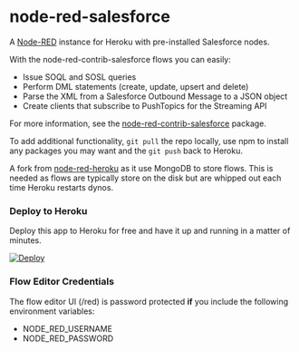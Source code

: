 node-red-salesforce
===================

A [Node-RED](http://nodered.org) instance for Heroku with pre-installed Salesforce nodes.

With the node-red-contrib-salesforce flows you can easily:

* Issue SOQL and SOSL queries
* Perform DML statements (create, update, upsert and delete)
* Parse the XML from a Salesforce Outbound Message to a JSON object
* Create clients that subscribe to PushTopics for the Streaming API

For more information, see the <a href="https://www.npmjs.com/package/node-red-contrib-salesforce">node-red-contrib-salesforce</a> package.

To add additional functionality, `git pull` the repo locally, use npm to install any packages you may want and the `git push` back to Heroku.

A fork from [node-red-heroku](https://github.com/joeartsea/) as it use MongoDB to store flows. This is needed as flows are typically store on the disk but are whipped out each time Heroku restarts dynos.

### Deploy to Heroku

Deploy this app to Heroku for free and have it up and running in a matter of minutes.

[![Deploy](https://www.herokucdn.com/deploy/button.png)](https://heroku.com/deploy?template=https://github.com/jeffdonthemic/node-red-salesforce)

### Flow Editor Credentials

The flow editor UI (/red) is password protected **if** you include the following environment variables:

* NODE_RED_USERNAME
* NODE_RED_PASSWORD
